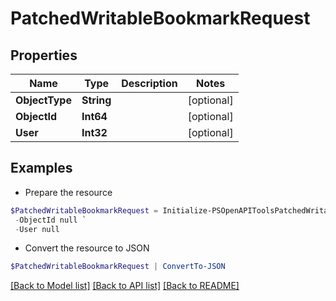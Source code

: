 # PatchedWritableBookmarkRequest
## Properties

Name | Type | Description | Notes
------------ | ------------- | ------------- | -------------
**ObjectType** | **String** |  | [optional] 
**ObjectId** | **Int64** |  | [optional] 
**User** | **Int32** |  | [optional] 

## Examples

- Prepare the resource
```powershell
$PatchedWritableBookmarkRequest = Initialize-PSOpenAPIToolsPatchedWritableBookmarkRequest  -ObjectType null `
 -ObjectId null `
 -User null
```

- Convert the resource to JSON
```powershell
$PatchedWritableBookmarkRequest | ConvertTo-JSON
```

[[Back to Model list]](../README.md#documentation-for-models) [[Back to API list]](../README.md#documentation-for-api-endpoints) [[Back to README]](../README.md)

